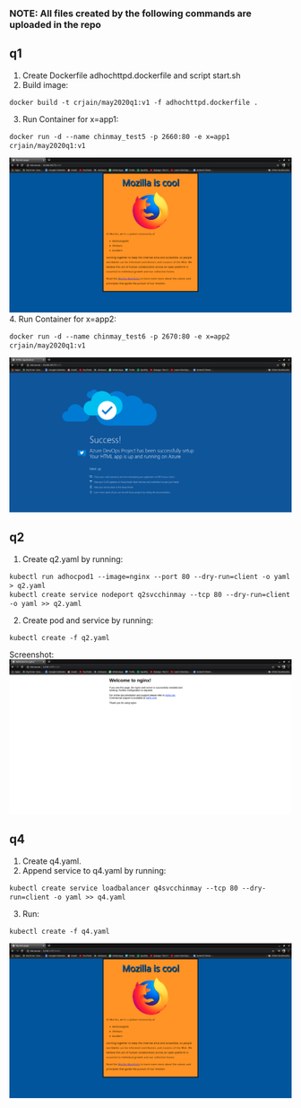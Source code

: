 ### NOTE: All files created by the following commands are uploaded in the repo
## q1
1. Create Dockerfile adhochttpd.dockerfile and script start.sh
2. Build image:
```
docker build -t crjain/may2020q1:v1 -f adhochttpd.dockerfile .
```
3. Run Container for x=app1:
```
docker run -d --name chinmay_test5 -p 2660:80 -e x=app1 crjain/may2020q1:v1
```
![Q1_1](https://raw.githubusercontent.com/CRJain/k8slove2020/master/Q1_1.png)
4. Run Container for x=app2:
```
docker run -d --name chinmay_test6 -p 2670:80 -e x=app2 crjain/may2020q1:v1
```
![Q1_2](https://raw.githubusercontent.com/CRJain/k8slove2020/master/Q1_2.png)
## q2
1. Create q2.yaml by running:
```
kubectl run adhocpod1 --image=nginx --port 80 --dry-run=client -o yaml > q2.yaml
kubectl create service nodeport q2svcchinmay --tcp 80 --dry-run=client -o yaml >> q2.yaml
```
2. Create pod and service by running:
```
kubectl create -f q2.yaml
```
Screenshot:
![q2](https://raw.githubusercontent.com/CRJain/k8slove2020/master/Q2.png)
## q4
1. Create q4.yaml.
2. Append service to q4.yaml by running:
```
kubectl create service loadbalancer q4svcchinmay --tcp 80 --dry-run=client -o yaml >> q4.yaml
```
3. Run:
```
kubectl create -f q4.yaml
```
![Q4](https://raw.githubusercontent.com/CRJain/k8slove2020/master/Q4.png)
